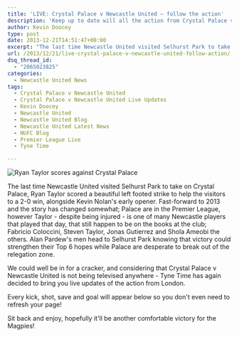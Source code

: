 ```yaml
---
title: 'LIVE: Crystal Palace v Newcastle United – follow the action'
description: 'Keep up to date will all the action from Crystal Palace v Newcastle United as Alan Pardew's men prepare to strengthen a Top 6 hold in the Premier League'
author: Kevin Doocey
type: post
date: 2013-12-21T14:51:47+00:00
excerpt: "The last time Newcastle United visited Selhurst Park to take on Crystal Palace, Ryan Taylor scored a beautiful left footed strike to help the visitors to a 2-0 win, alongside Kevin Nolan's early.."
url: /2013/12/21/live-crystal-palace-v-newcastle-united-follow-action/
dsq_thread_id:
  - "2065023825"
categories:
  - Newcastle United News
tags:
  - Crystal Palace v Newcastle United
  - Crystal Palace v Newcastle United Live Updates
  - Kevin Doocey
  - Newcastle United
  - Newcastle United Blog
  - Newcastle United Latest News
  - NUFC Blog
  - Premier League Live
  - Tyne Time

---
```

![Ryan Taylor scores against Crystal Palace](http://www.tynetime.com/wp-content/uploads/2013/12/Ryan-Taylor-Newcastle-Crystal-Palace.jpg "Taylor - Scored a beauty the last time NUFC set foot in Selhurst Park")

The last time Newcastle United visited Selhurst Park to take on Crystal Palace, Ryan Taylor scored a beautiful left footed strike to help the visitors to a 2-0 win, alongside Kevin Nolan's early opener. Fast-forward to 2013 and the story has changed somewhat; Palace are in the Premier League, however Taylor - despite being injured - is one of many Newcastle players that played that day, that still happen to be on the books at the club; Fabricio Coloccini, Steven Taylor, Jonas Gutierrez and Shola Ameobi the others. Alan Pardew's men head to Selhurst Park knowing that victory could strengthen their Top 6 hopes while Palace are  desperate to break out of the relegation zone.

We could well be in for a cracker, and considering that Crystal Palace v Newcastle United is not being televised anywhere - Tyne Time has again decided to bring you live updates of the action from London.

Every kick, shot, save and goal will appear below so you don't even need to refresh your page!

Sit back and enjoy, hopefully it'll be another comfortable victory for the Magpies!
